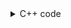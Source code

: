 <details><summary>C++ code</summary>

Runtime `223 ms` Beats `28.76%`.<br>
Memory `71.2 MB` Beats `73.34%`.

![](../../../../assets/904.png)

</details>
